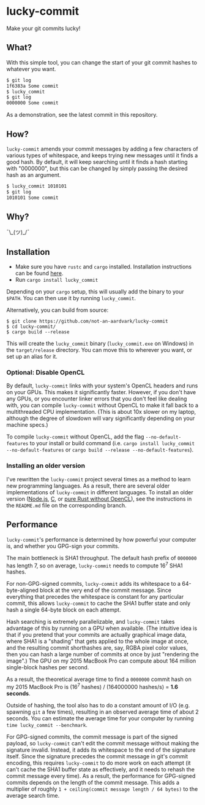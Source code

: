 # lucky-commit

Make your git commits lucky!

## What?

With this simple tool, you can change the start of your git commit hashes to whatever you want.

```bash
$ git log
1f6383a Some commit
$ lucky_commit
$ git log
0000000 Some commit
```

As a demonstration, see the latest commit in this repository.

## How?

`lucky-commit` amends your commit messages by adding a few characters of various types of whitespace, and keeps trying new messages until it finds a good hash. By default, it will keep searching until it finds a hash starting with "0000000", but this can be changed by simply passing the desired hash as an argument.

```bash
$ lucky_commit 1010101
$ git log
1010101 Some commit
```

## Why?

¯\\\_(ツ)_/¯

## Installation

* Make sure you have `rustc` and `cargo` installed. Installation instructions can be found [here](https://doc.rust-lang.org/book/ch01-01-installation.html).
* Run `cargo install lucky_commit`

Depending on your `cargo` setup, this will usually add the binary to your `$PATH`. You can then use it by running `lucky_commit`.

Alternatively, you can build from source:

```
$ git clone https://github.com/not-an-aardvark/lucky-commit
$ cd lucky-commit/
$ cargo build --release
```

This will create the `lucky_commit` binary (`lucky_commit.exe` on Windows) in the `target/release` directory. You can move this to wherever you want, or set up an alias for it.

### Optional: Disable OpenCL

By default, `lucky-commit` links with your system's OpenCL headers and runs on your GPUs. This makes it significantly faster. However, if you don't have any GPUs, or you encounter linker errors that you don't feel like dealing with, you can compile `lucky-commit` without OpenCL to make it fall back to a multithreaded CPU implementation. (This is about 10x slower on my laptop, although the degree of slowdown will vary significantly depending on your machine specs.)

To compile `lucky-commit` without OpenCL, add the flag `--no-default-features` to your install or build command (i.e. `cargo install lucky_commit --no-default-features` or `cargo build --release --no-default-features`).

### Installing an older version

I've rewritten the `lucky-commit` project several times as a method to learn new programming languages. As a result, there are several older implementations of `lucky-commit` in different languages. To install an older version ([Node.js](https://github.com/not-an-aardvark/lucky-commit/tree/nodejs), [C](https://github.com/not-an-aardvark/lucky-commit/tree/C), or [pure Rust without OpenCL](https://github.com/not-an-aardvark/lucky-commit/tree/pure-rust-without-opencl)), see the instructions in the `README.md` file on the corresponding branch.

## Performance

`lucky-commit`'s performance is determined by how powerful your computer is, and whether you GPG-sign your commits.

The main bottleneck is SHA1 throughput. The default hash prefix of `0000000` has length 7, so on average, `lucky-commit` needs to compute  16<sup>7</sup> SHA1 hashes.

For non-GPG-signed commits, `lucky-commit` adds its whitespace to a 64-byte-aligned block at the very end of the commit message. Since everything that precedes the whitespace is constant for any particular commit, this allows `lucky-commit` to cache the SHA1 buffer state and only hash a single 64-byte block on each attempt.

Hash searching is extremely parallelizable, and `lucky-commit` takes advantage of this by running on a GPU when available. (The intuitive idea is that if you pretend that your commits are actually graphical image data, where SHA1 is a "shading" that gets applied to the whole image at once, and the resulting commit shorthashes are, say, RGBA pixel color values, then you can hash a large number of commits at once by just "rendering the image".) The GPU on my 2015 MacBook Pro can compute about 164 million single-block hashes per second.

As a result, the theoretical average time to find a `0000000` commit hash on my 2015 MacBook Pro is (16<sup>7</sup> hashes) / (164000000 hashes/s) = **1.6 seconds**.

Outside of hashing, the tool also has to do a constant amount of I/O (e.g. spawning `git` a few times), resulting in an observed average time of about 2 seconds. You can estimate the average time for your computer by running `time lucky_commit --benchmark`.

For GPG-signed commits, the commit message is part of the signed payload, so `lucky-commit` can't edit the commit message without making the signature invalid. Instead, it adds its whitespace to the end of the signature itself. Since the signature precedes the commit message in git's commit encoding, this requires `lucky-commit` to do more work on each attempt (it can't cache the SHA1 buffer state as effectively, and it needs to rehash the commit message every time). As a result, the performance for GPG-signed commits depends on the length of the commit message. This adds a multiplier of roughly `1 + ceiling(commit message length / 64 bytes)` to the average search time.
